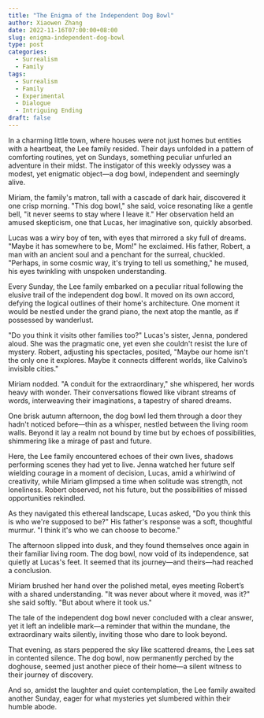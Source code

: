 ```yaml
---
title: "The Enigma of the Independent Dog Bowl"
author: Xiaowen Zhang
date: 2022-11-16T07:00:00+08:00
slug: enigma-independent-dog-bowl
type: post
categories:
  - Surrealism
  - Family
tags:
  - Surrealism
  - Family
  - Experimental
  - Dialogue
  - Intriguing Ending
draft: false
---
```


In a charming little town, where houses were not just homes but entities with a heartbeat, the Lee family resided. Their days unfolded in a pattern of comforting routines, yet on Sundays, something peculiar unfurled an adventure in their midst. The instigator of this weekly odyssey was a modest, yet enigmatic object—a dog bowl, independent and seemingly alive.

Miriam, the family's matron, tall with a cascade of dark hair, discovered it one crisp morning. "This dog bowl," she said, voice resonating like a gentle bell, "it never seems to stay where I leave it." Her observation held an amused skepticism, one that Lucas, her imaginative son, quickly absorbed.

Lucas was a wiry boy of ten, with eyes that mirrored a sky full of dreams. "Maybe it has somewhere to be, Mom!" he exclaimed. His father, Robert, a man with an ancient soul and a penchant for the surreal, chuckled. "Perhaps, in some cosmic way, it's trying to tell us something," he mused, his eyes twinkling with unspoken understanding.

Every Sunday, the Lee family embarked on a peculiar ritual following the elusive trail of the independent dog bowl. It moved on its own accord, defying the logical outlines of their home's architecture. One moment it would be nestled under the grand piano, the next atop the mantle, as if possessed by wanderlust.

"Do you think it visits other families too?" Lucas's sister, Jenna, pondered aloud. She was the pragmatic one, yet even she couldn't resist the lure of mystery. Robert, adjusting his spectacles, posited, "Maybe our home isn't the only one it explores. Maybe it connects different worlds, like Calvino’s invisible cities."

Miriam nodded. "A conduit for the extraordinary," she whispered, her words heavy with wonder. Their conversations flowed like vibrant streams of words, interweaving their imaginations, a tapestry of shared dreams.

One brisk autumn afternoon, the dog bowl led them through a door they hadn't noticed before—thin as a whisper, nestled between the living room walls. Beyond it lay a realm not bound by time but by echoes of possibilities, shimmering like a mirage of past and future.

Here, the Lee family encountered echoes of their own lives, shadows performing scenes they had yet to live. Jenna watched her future self wielding courage in a moment of decision, Lucas, amid a whirlwind of creativity, while Miriam glimpsed a time when solitude was strength, not loneliness. Robert observed, not his future, but the possibilities of missed opportunities rekindled.

As they navigated this ethereal landscape, Lucas asked, "Do you think this is who we're supposed to be?" His father's response was a soft, thoughtful murmur. "I think it's who we can choose to become."

The afternoon slipped into dusk, and they found themselves once again in their familiar living room. The dog bowl, now void of its independence, sat quietly at Lucas's feet. It seemed that its journey—and theirs—had reached a conclusion.

Miriam brushed her hand over the polished metal, eyes meeting Robert’s with a shared understanding. "It was never about where it moved, was it?" she said softly. "But about where it took us."

The tale of the independent dog bowl never concluded with a clear answer, yet it left an indelible mark—a reminder that within the mundane, the extraordinary waits silently, inviting those who dare to look beyond.

That evening, as stars peppered the sky like scattered dreams, the Lees sat in contented silence. The dog bowl, now permanently perched by the doghouse, seemed just another piece of their home—a silent witness to their journey of discovery.

And so, amidst the laughter and quiet contemplation, the Lee family awaited another Sunday, eager for what mysteries yet slumbered within their humble abode.